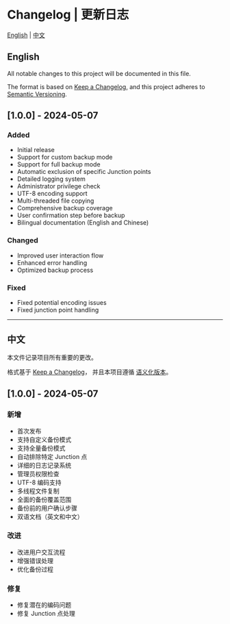 # Changelog | 更新日志

[English](#english) | [中文](#chinese)

<a name="english"></a>
## English

All notable changes to this project will be documented in this file.

The format is based on [Keep a Changelog](https://keepachangelog.com/en/1.0.0/),
and this project adheres to [Semantic Versioning](https://semver.org/spec/v2.0.0.html).

## [1.0.0] - 2024-05-07

### Added
- Initial release
- Support for custom backup mode
- Support for full backup mode
- Automatic exclusion of specific Junction points
- Detailed logging system
- Administrator privilege check
- UTF-8 encoding support
- Multi-threaded file copying
- Comprehensive backup coverage
- User confirmation step before backup
- Bilingual documentation (English and Chinese)

### Changed
- Improved user interaction flow
- Enhanced error handling
- Optimized backup process

### Fixed
- Fixed potential encoding issues
- Fixed junction point handling

---

<a name="chinese"></a>
## 中文

本文件记录项目所有重要的更改。

格式基于 [Keep a Changelog](https://keepachangelog.com/zh-CN/1.0.0/)，
并且本项目遵循 [语义化版本](https://semver.org/lang/zh-CN/)。

## [1.0.0] - 2024-05-07

### 新增
- 首次发布
- 支持自定义备份模式
- 支持全量备份模式
- 自动排除特定 Junction 点
- 详细的日志记录系统
- 管理员权限检查
- UTF-8 编码支持
- 多线程文件复制
- 全面的备份覆盖范围
- 备份前的用户确认步骤
- 双语文档（英文和中文）

### 改进
- 改进用户交互流程
- 增强错误处理
- 优化备份过程

### 修复
- 修复潜在的编码问题
- 修复 Junction 点处理 